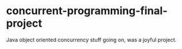 # concurrent-programming-final-project
Java object oriented concurrency stuff going on, was a joyful project.
